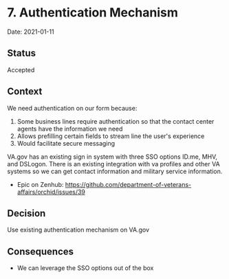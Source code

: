 # 7. Authentication Mechanism 

Date: 2021-01-11

## Status

Accepted

## Context

We need authentication on our form because:
1. Some business lines require authentication so that the contact center agents have the information we need
2. Allows prefilling certain fields to stream line the user's experience
3. Would facilitate secure messaging

VA.gov has an existing sign in system with three SSO options ID.me, MHV, and DSLogon. There is an existing integration with va profiles and other VA systems so we can get contact information and military service information.
 
- Epic on Zenhub: https://github.com/department-of-veterans-affairs/orchid/issues/39 
 
## Decision

Use existing authentication mechanism on VA.gov

## Consequences

- We can leverage the SSO options out of the box 

